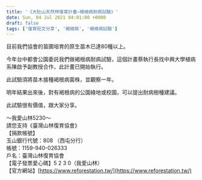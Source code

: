 ```yaml
---
title: '《大肚山天然林復育計畫—褐根病耐病試驗》'
date: Sun, 04 Jul 2021 04:01:00 +0000
draft: false
tags: ['復育短文分享', '褐根病', '褐根病試驗']
---
```


目前我們協會的苗圃培育的原生苗木已達80種以上。

今年台中都會公園委託我們做褐根病耐病試驗，這個計畫蔡執行長找中興大學植病系陳啟予副教授合作，此計畫已開始執行。

此試驗須將苗木接種褐根病菌株，並觀察一年。

明年結果出來後，對有褐根病的公園綠地或校園，可以提出耐病樹種建議。

此試驗很有價值，跟大家分享。

～我愛山林5230～  
請您支持《臺灣山林復育協會》  
【捐款帳號】  
玉山銀行代號：808 （西屯分行）   
帳號：1159-940-026333  
戶名：臺灣山林復育協會  
【電子發票愛心碼】5 2 3 0（我愛山林）  
【官方網站】[https://www.reforestation.tw/](https://www.reforestation.tw/)